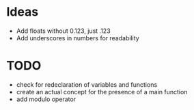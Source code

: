 # Ideas
- Add floats without 0.123, just .123
- Add underscores in numbers for readability

# TODO
- check for redeclaration of variables and functions
- create an actual concept for the presence of a main function
- add modulo operator